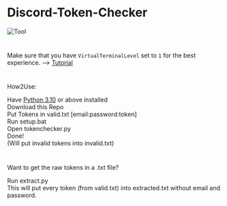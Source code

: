 # Discord-Token-Checker

![Tool](https://schuh.wtf/resources/images/tokenchecker.png)
<br>
#
Make sure that you have `VirtualTerminalLevel` set to `1` for the best experience. --> [Tutorial](https://www.youtube.com/watch?v=HeJOyEw3RtM)
#
How2Use:

Have [Python 3.10](https://www.python.org/downloads/) or above installed<br>
Download this Repo<br>
Put Tokens in valid.txt [email:password:token]<br>
Run setup.bat<br>
Open tokenchecker.py<br>
Done!<br>
(Will put invalid tokens into invalid.txt)
<br>
#
Want to get the raw tokens in a .txt file?

Run extract.py<br>
This will put every token (from valid.txt) into extracted.txt without email and password.
